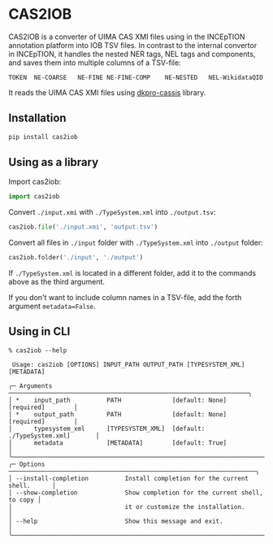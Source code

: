 # CAS2IOB

CAS2IOB is a converter of UIMA CAS XMI files using in the INCEpTION annotation platform into IOB TSV files. In contrast to the internal convertor in INCEpTION, it handles the nested NER tags, NEL tags and components, and saves them into multiple columns of a TSV-file:
```
TOKEN  NE-COARSE   NE-FINE NE-FINE-COMP    NE-NESTED   NEL-WikidataQID
```

It reads the UIMA CAS XMI files using [dkpro-cassis](https://github.com/dkpro/dkpro-cassis) library.

## Installation

```python
pip install cas2iob
```

## Using as a library

Import cas2iob:
```python
import cas2iob
```

Convert `./input.xmi` with `./TypeSystem.xml` into `./output.tsv`:
```python
cas2iob.file('./input.xmi', 'output.tsv')
```

Convert all files in `./input` folder with `./TypeSystem.xml` into `./output` folder:
```python
cas2iob.folder('./input', './output')
```

If `./TypeSystem.xml` is located in a different folder, add it to the commands above as the third argument.

If you don't want to include column names in a TSV-file, add the forth argument `metadata=False`.

## Using in CLI

```shell
% cas2iob --help
                                                                                
 Usage: cas2iob [OPTIONS] INPUT_PATH OUTPUT_PATH [TYPESYSTEM_XML] [METADATA]    
                                                                                
╭─ Arguments ──────────────────────────────────────────────────────────────────╮
│ *    input_path          PATH              [default: None] [required]        │
│ *    output_path         PATH              [default: None] [required]        │
│      typesystem_xml      [TYPESYSTEM_XML]  [default: ./TypeSystem.xml]       │
│      metadata            [METADATA]        [default: True]                   │
╰──────────────────────────────────────────────────────────────────────────────╯
╭─ Options ────────────────────────────────────────────────────────────────────╮
│ --install-completion          Install completion for the current shell.      │
│ --show-completion             Show completion for the current shell, to copy │
│                               it or customize the installation.              │
│ --help                        Show this message and exit.                    │
╰──────────────────────────────────────────────────────────────────────────────╯
```
